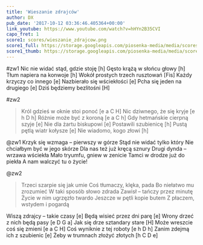 ```yaml
---
title: 'Wieszanie zdrajców'
author: DX
pub_date: '2017-10-12 03:36:46.405364+00:00'
link_youtube: https://www.youtube.com/watch?v=hHYn2B35CVI
capo_fret: 1
score1: scores/wieszanie_zdrajcow.png
score1_full: https://storage.googleapis.com/piosenka-media/media/scores/wieszanie_zdrajcow.png
score1_thumb: https://storage.googleapis.com/piosenka-media/media/scores/wieszanie_zdrajcow.png.180x0_q85_upscale.png
---
```


#zw1
Nic nie widać stąd, gdzie stoję [h]
Gęsto krążą w słońcu głowy [h]
Tłum napiera na konwoje [h]
Wokół prostych trzech rusztowań [Fis]
Każdy krzyczy co innego	[e]
Nazbierało się wściekłości [e]
Pcha się jeden na drugiego [e]
Dziś będziemy bezlitośni [H]

#zw2
>Król gdzieś w oknie stoi ponoć [e a C H]
>Nic dziwnego, że się kryje [e h D h]
>Różnie może być z koroną [e a C h]
>Gdy hetmańskie cierpną szyje [e]
>Nie dla żartu biskupowi [e]
>Postawili szubienicę [h]
>Pustą pętlą wiatr kołysze [e]
>Nie wiadomo, kogo złowi [h]

@zw1
Krzyk się wzmaga – pierwszy w górze
Stąd nie widać tylko który
Nie chciałbym być w jego skórze
Dla nas też już kręcą sznury
Drugi dynda – wrzawa wściekła
Mało tryumfu, gniew w zenicie
Tamci w drodze już do piekła
A nam walczyć tu o życie!

@zw2
>Trzeci szarpie się jak umie
>Coś tłumaczy, klęka, pada
>Bo niełatwo mu zrozumieć
>W taki sposób słowo zdrada
>Zawisł – tańczy przez minutę
>Życie w nim ugrzęzło twardo
>Jeszcze w pętli kopie butem
>Z płaczem, wstydem i pogardą

Wiszą zdrajcy – takie czasy [e]
Będą wisieć przez dni parę [e]
Wrony drzeć z nich będą pasy [e D G a]
Jak się drze sztandary stare [H]
Może wreszcie coś się zmieni [e a C H]
Coś wyniknie z tej roboty [e h D h]
Zanim zdejmą ich z szubienic [e]
Żeby w trumnach złożyć złotych [h C D e]